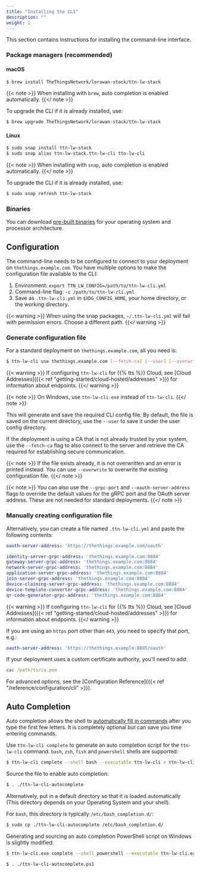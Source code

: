 ```yaml
---
title: "Installing the CLI"
description: ""
weight: 1
---
```


This section contains instructions for installing the command-line interface.

<!--more-->

### Package managers (recommended)

#### macOS

```bash
$ brew install TheThingsNetwork/lorawan-stack/ttn-lw-stack
```

{{< note >}} When installing with `brew`, auto completion is enabled automatically. {{</ note >}}

To upgrade the CLI if it is already installed, use:

```bash
$ brew upgrade TheThingsNetwork/lorawan-stack/ttn-lw-stack
```

#### Linux

```bash
$ sudo snap install ttn-lw-stack
$ sudo snap alias ttn-lw-stack.ttn-lw-cli ttn-lw-cli
```

{{< note >}} When installing with `snap`, auto completion is enabled automatically. {{</ note >}}

To upgrade the CLI if it is already installed, use:

```bash
$ sudo snap refresh ttn-lw-stack
```

### Binaries

You can download [pre-built binaries](https://github.com/TheThingsNetwork/lorawan-stack/releases) for your operating system and processor architecture.

## Configuration

The command-line needs to be configured to connect to your deployment on `thethings.example.com`. You have multiple options to make the configuration file available to the CLI:

1. Environment: `export TTN_LW_CONFIG=/path/to/ttn-lw-cli.yml`
2. Command-line flag: `-c /path/to/ttn-lw-cli.yml`
3. Save as `.ttn-lw-cli.yml` in `$XDG_CONFIG_HOME`, your home directory, or the working directory.

{{< warning >}} When using the snap packages, `~/.ttn-lw-cli.yml` will fail with permission errors. Choose a different path. {{</ warning >}}

### Generate configuration file

For a standard deployment on `thethings.example.com`, all you need is:

```bash
$ ttn-lw-cli use thethings.example.com [--fetch-ca] [--user] [--overwrite]
```

{{< warning >}} If configuring `ttn-lw-cli` for {{% tts %}} Cloud, see [Cloud Addresses]({{< ref "getting-started/cloud-hosted/addresses" >}}) for information about endpoints.
{{</ warning >}}

{{< note >}} On Windows, use `ttn-lw-cli.exe` instead of `ttn-lw-cli`. {{</ note >}}

This will generate and save the required CLI config file. By default, the file is saved on the current directory, use the `--user` to save it under the user config directory.

If the deployment is using a CA that is not already trusted by your system, use the `--fetch-ca` flag to also connect to the server and retrieve the CA required for establishing secure communication.

{{< note >}} If the file exists already, it is not overwritten and an error is printed instead. You can use `--overwrite` to overwrite the existing configuration file. {{</ note >}}

{{< note >}} You can also use the `--grpc-port` and `--oauth-server-address` flags to override the default values for the gRPC port and the OAuth server address. These are not needed for standard deployments. {{</ note >}}

### Manually creating configuration file

Alternatively, you can create a file named `.ttn-lw-cli.yml` and paste the following contents:

```yaml
oauth-server-address: 'https://thethings.example.com/oauth'

identity-server-grpc-address: 'thethings.example.com:8884'
gateway-server-grpc-address: 'thethings.example.com:8884'
network-server-grpc-address: 'thethings.example.com:8884'
application-server-grpc-address: 'thethings.example.com:8884'
join-server-grpc-address: 'thethings.example.com:8884'
device-claiming-server-grpc-address: 'thethings.example.com:8884'
device-template-converter-grpc-address: 'thethings.example.com:8884'
qr-code-generator-grpc-address: 'thethings.example.com:8884'
```

{{< warning >}} If configuring `ttn-lw-cli` for {{% tts %}} Cloud, see [Cloud Addresses]({{< ref "getting-started/cloud-hosted/addresses" >}}) for information about endpoints.
{{</ warning >}}

If you are using an `https` port other than `443`, you need to specify that port, e.g.:

```yaml
oauth-server-address: 'https://thethings.example:8885/oauth'
```

If your deployment uses a custom certificate authority, you'll need to add:

```yaml
ca: /path/to/ca.pem
```

For advanced options, see the [Configuration Reference]({{< ref "/reference/configuration/cli" >}}).

## Auto Completion

Auto completion allows the shell to [automatically fill in commands](https://en.wikipedia.org/wiki/Command-line_completion) after you type the first few letters. It is completely optional but can save you time entering commands.

Use `ttn-lw-cli complete` to generate an auto completion script for the `ttn-lw-cli` command. `bash`, `zsh`, `fish` and `powershell` shells are supported:

```bash
$ ttn-lw-cli complete --shell bash --executable ttn-lw-cli > ttn-lw-cli-autocomplete
```

Source the file to enable auto completion:

```bash
$ . ./ttn-lw-cli-autocomplete
```

Alternatively, put in a default directory so that it is loaded automatically (This directory depends on your Operating System and your shell).

For `bash`, this directory is typically `/etc/bash_completion.d/`:

```bash
$ sudo cp ./ttn-lw-cli-autocomplete /etc/bash_completion.d/
```

Generating and sourcing an auto completion PowerShell script on Windows is slightly modified:

```bash
$ ttn-lw-cli.exe complete --shell powershell --executable ttn-lw-cli.exe > ttn-lw-cli-autocomplete.ps1

$ . ./ttn-lw-cli-autocomplete.ps1
```
